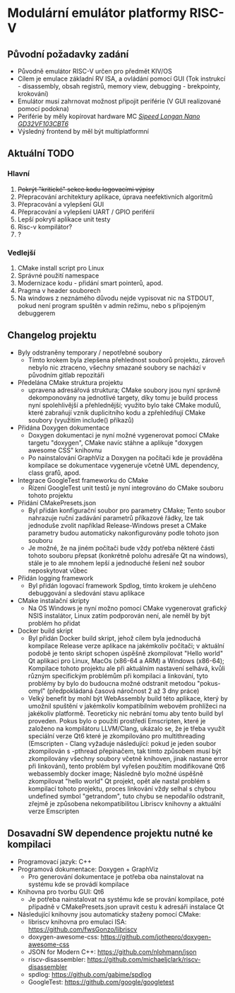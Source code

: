 # Modulární emulátor platformy RISC-V

## Původní požadavky zadání

* Původně emulátor RISC-V určen pro předmět KIV/OS
* Cílem je emulace základní RV ISA, a ovládání pomocí GUI (Tok instrukcí - disassembly, obsah registrů, memory view, debugging - brekpointy, krokování)
* Emulátor musí zahrnovat možnost připojit periférie (V GUI realizované pomocí podokna)
* Periférie by měly kopírovat hardware MC [*Sipeed Longan Nano GD32VF103CBT6*](https://www.seeedstudio.com/Sipeed-Longan-Nano-V1-1-p-5118.html)
* Výsledný frontend by měl být multiplatformní

## Aktuální TODO
### Hlavní
1) ~~Pokrýt "kritické" sekce kodu logovacími výpisy~~
2) Přepracování architektury aplikace, úprava neefektivních algoritmů
3) Přepracování a vylepšení GUI
4) Přepracování a vylepšení UART / GPIO periférií
5) Lepší pokrytí aplikace unit testy
6) Risc-v kompilátor?
7) ?

### Vedlejší
1) CMake install script pro Linux
2) Správné použití namespace
3) Modernizace kodu - přidání smart pointerů, apod.
4) Pragma v header souborech 
5) Na windows z neznámého důvodu nejde vypisovat nic na STDOUT, pokud není program spuštěn v admin režimu, nebo s připojeným debuggerem

## Changelog projektu
* Byly odstraněny temporary / nepotřebné soubory
  * Tímto krokem byla zlepšena přehlednost souborů projektu, zároveň nebylo nic ztraceno, všechny smazané soubory se nachází v původním gitlab repozitáři
* Předelána CMake struktura projektu
  * upravena adresářová struktura; CMake soubory jsou nyní správně dekomponovány na jednotlivé targety, díky tomu je build process nyní spolehlivější a přehlednější; využito bylo také CMake modulů, které zabraňují vznik duplicitního kodu a zpřehledňují CMake soubory (využitím include() příkazů)
* Přidána Doxygen dokumentace
  * Doxygen dokumentaci je nyní možné vygenerovat pomocí CMake targetu "doxygen", CMake navíc stáhne a aplikuje "doxygen awesome CSS" knihovnu
  * Po nainstalování GraphViz a Doxygen na počítači kde je prováděna kompilace se dokumentace vygeneruje včetně UML dependency, class grafů, apod.
* Integrace GoogleTest frameworku do CMake
  * Rízení GoogleTest unit testů je nyní integrováno do CMake souboru tohoto projektu
* Přidání CMakePresets.json 
  * Byl přidán konfigurační soubor pro parametry CMake; Tento soubor nahrazuje ruční zadávání parametrů příkazové řádky, lze tak jednoduše zvolit například Release-Windows preset a CMake parametry budou automaticky nakonfigurovány podle tohoto json souboru
  * Je možné, že na jiném počítači bude vždy potřeba některé části tohoto souboru přepsat (konkrétně polohu adresáře Qt na windows), stále je to ale mnohem lepší a jednoduché řešení než soubor neposkytovat vůbec
* Přidán logging framework
  * Byl přidán logovací framework Spdlog, tímto krokem je ulehčeno debuggování a sledování stavu aplikace
* CMake instalační skripty
  * Na OS Windows je nyní možno pomocí CMake vygenerovat grafický NSIS instalátor, Linux zatím podporován není, ale neměl by být problém ho přidat
* Docker build skript
  * Byl přidán Docker build skript, jehož cílem byla jednoduchá kompilace Release verze aplikace na jakémkoliv počítači; v aktuální podobě je tento skript schopen úspěšně zkompilovat "Hello world" Qt aplikaci pro Linux, MacOs (x86-64 a ARM) a Windows (x86-64); Kompilace tohoto projektu ale při aktuálním nastavení selhává, kvůli různým specifickým problémům při kompilaci a linkování, tyto problémy by bylo do budoucna možné odstranit metodou "pokus-omyl" (předpokládaná časová náročnost 2 až 3 dny práce)
  * Velký benefit by mohl být WebAssembly build této aplikace, který by umožnil spuštění v jakémkoliv kompatibilním webovém prohlížeci na jakékoliv platformě. Teoreticky nic nebrání tomu aby tento build byl proveden. Pokus bylo o použití prostředí Emscripten, které je založeno na kompilátoru LLVM/Clang, ukázalo se, že je třeba využít speciální verze Qt6 které je zkompilováno pro multithreading (Emscripten - Clang vyžaduje následující: pokud je jeden soubor zkompilován s -pthread přepínačem, tak tímto způsobem musí být zkompilovány všechny soubory včetně knihoven, jinak nastane error při linkování), tento problém byl vyřešen použítím modifikované Qt6 webassembly docker image; Následně bylo možné úspěšně zkompilovat "hello world" Qt projekt, opět ale nastal problém s kompilací tohoto projektu, proces linkování vždy selhal s chybou undefined symbol "getrandom", tuto chybu se nepodařilo odstranit, zřejmě je způsobena nekompatibilitou Libriscv knihovny a aktuální verze Emscripten


## Dosavadní SW dependence projektu nutné ke kompilaci

* Programovací jazyk: C++
* Programová dokumentace: Doxygen + GraphViz
  * Pro generování dokumentace je potřeba oba nainstalovat na systému kde se provádí kompilace
* Knihovna pro tvorbu GUI: Qt6
  * Je potřeba nainstalovat na systému kde se prování kompilace, poté případně v CMakePresets.json upravit cestu k adresáři instalace Qt
* Následující knihovny jsou automaticky staženy pomocí CMake:
  * libriscv knihovna pro emulaci ISA: https://github.com/fwsGonzo/libriscv
  * doxygen-awesome-css: https://github.com/jothepro/doxygen-awesome-css
  * JSON for Modern C++: https://github.com/nlohmann/json
  * riscv-disassembler: https://github.com/michaeljclark/riscv-disassembler
  * spdlog: https://github.com/gabime/spdlog
  * GoogleTest: https://github.com/google/googletest


